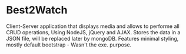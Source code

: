 ﻿# Best2Watch
 
 Client-Server application that displays media and allows to performe all CRUD operations, Using NodeJS, jQuery and AJAX.
 Stores the data in a JSON file, will be replaced later by mongoDB.
 Features minimal styling, mostly default bootstrap - Wasn't the exe. purpose.
